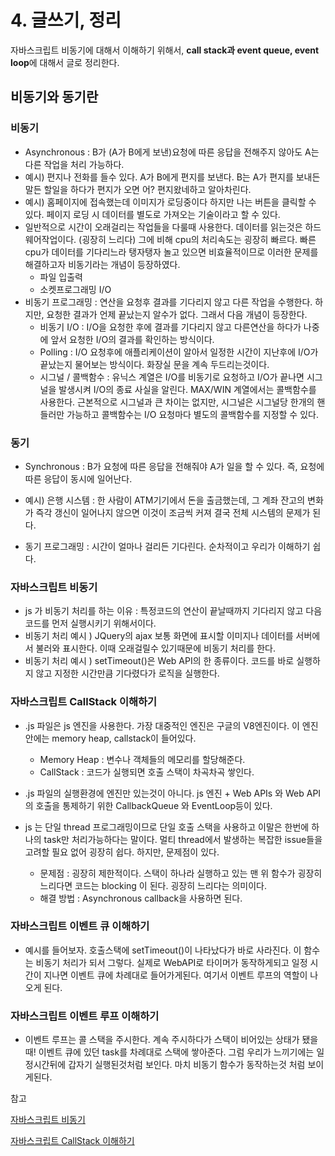 # 4. 글쓰기, 정리

자바스크립트 비동기에 대해서 이해하기 위해서, **call stack과 event queue, event loop**에 대해서 글로 정리한다.

## 비동기와 동기란

### 비동기

- Asynchronous : B가 (A가 B에게 보낸)요청에 따른 응답을 전해주지 않아도 A는 다른 작업을 처리 가능하다.
- 예시) 편지나 전화를 들수 있다. A가 B에게 편지를 보낸다. B는 A가 편지를 보내든 말든 할일을 하다가 편지가 오면 어? 편지왔네하고 알아차린다. 
- 예시) 홈페이지에 접속했는데 이미지가 로딩중이다 하지만 나는 버튼을 클릭할 수 있다. 페이지 로딩 시 데이터를 별도로 가져오는 기술이라고 할 수 있다. 
- 일반적으로 시간이 오래걸리는 작업들을 다룰때 사용한다. 데이터를 읽는것은 하드웨어작업이다. (굉장히 느리다) 그에 비해 cpu의 처리속도는 굉장히 빠르다. 빠른 cpu가 데이터를 기다리느라 탱자탱자 놀고 있으면 비효율적이므로 이러한 문제를 해결하고자 비동기라는 개념이 등장하였다.
  - 파일 입출력
  - 소켓프로그래밍 I/O
- 비동기 프로그래밍 : 연산을 요청후 결과를 기다리지 않고 다른 작업을 수행한다. 하지만, 요청한 결과가 언제 끝났는지 알수가 없다. 그래서 다음 개념이 등장한다.
  - 비동기 I/O : I/O을 요청한 후에 결과를 기다리지 않고 다른연산을 하다가 나중에 앞서 요청한 I/O의 결과를 확인하는 방식이다. 
  - Polling : I/O 요청후에 애플리케이션이 알아서 일정한 시간이 지난후에 I/O가 끝났는지 물어보는 방식이다. 화장실 문을 계속 두드리는것이다.
  - 시그널 / 콜백함수 : 유닉스 계열은 I/O를 비동기로 요청하고 I/O가 끝나면 시그널을 발생시켜 I/O의 종료 사실을 알린다. MAX/WIN 계열에서는 콜백함수를 사용한다. 근본적으로 시그널과 큰 차이는 없지만, 시그널은 시그널당 한개의 핸들러만 가능하고 콜백함수는 I/O 요청마다 별도의 콜백함수를 지정할 수 있다. 

### 동기

- Synchronous : B가 요청에 따른 응답을 전해줘야 A가 일을 할 수 있다. 즉, 요청에 따른 응답이 동시에 일어난다.

- 예시) 은행 시스템 : 한 사람이 ATM기기에서 돈을 출금했는데, 그 계좌 잔고의 변화가 즉각 갱신이 일어나지 않으면 이것이 조금씩 커져 결국 전체 시스템의 문제가 된다. 

- 동기 프로그래밍 : 시간이 얼마나 걸리든 기다린다. 순차적이고 우리가 이해하기 쉽다.

  

### 자바스크립트 비동기 

- js 가 비동기 처리를 하는 이유 : 특정코드의 연산이 끝날때까지 기다리지 않고 다음코드를 먼저 실행시키기 위해서이다.
- 비동기 처리 예시 ) JQuery의 ajax 보통 화면에 표시할 이미지나 데이터를 서버에서 불러와 표시한다. 이때 오래걸릴수 있기때문에 비동기 처리를 한다.
- 비동기 처리 예시 ) setTimeout()은 Web API의 한 종류이다. 코드를 바로 실행하지 않고 지정한 시간만큼 기다렸다가 로직을 실행한다. 

### 자바스크립트 CallStack 이해하기

- .js 파일은 js 엔진을 사용한다. 가장 대중적인 엔진은 구글의 V8엔진이다. 이 엔진 안에는 memory heap, callstack이 들어있다. 

  - Memory Heap : 변수나 객체들의 메모리를 할당해준다.
  - CallStack : 코드가 실행되면 호출 스택이 차곡차곡 쌓인다.

- .js 파일의 실행환경에 엔진만 있는것이 아니다. js 엔진 + Web APIs 와 Web API의 호출을 통제하기 위한 CallbackQueue 와 EventLoop등이 있다. 

- js 는 단일 thread 프로그래밍이므로 단일 호출 스택을 사용하고 이말은 한번에 하나의 task만 처리가능하다는 말이다. 멀티 thread에서 발생하는 복잡한 issue들을 고려할 필요 없어 굉장히 쉽다. 하지만, 문제점이 있다.

  - 문제점 : 굉장히 제한적이다. 스택이 하나라 실행하고 있는 맨 위 함수가 굉장히 느리다면 코드는 blocking 이 된다. 굉장히 느리다는 의미이다. 
  - 해결 방법 : Asynchronous callback을 사용하면 된다.

  

### 자바스크립트 이벤트 큐 이해하기

- 예시를 들어보자. 호출스택에 setTimeout()이 나타났다가 바로 사라진다. 이 함수는 비동기 처리가 되서 그렇다. 실제로 WebAPI로 타이머가 동작하게되고 일정 시간이 지나면 이벤트 큐에 차례대로 들어가게된다. 여기서 이벤트 루프의 역할이 나오게 된다.

### 자바스크립트 이벤트 루프 이해하기

- 이벤트 루프는 콜 스택을 주시한다. 계속 주시하다가 스택이 비어있는 상태가 됐을때! 이벤트 큐에 있던 task를 차례대로 스택에 쌓아준다. 그럼 우리가 느끼기에는 일정시간뒤에 갑자기 실행된것처럼 보인다. 마치 비동기 함수가 동작하는것 처럼 보이게된다. 

참고

[자바스크립트 비동기](<https://joshua1988.github.io/web-development/javascript/javascript-asynchronous-operation/>)

[자바스크립트 CallStack 이해하기](<https://blog.sessionstack.com/how-does-javascript-actually-work-part-1-b0bacc073cf>)